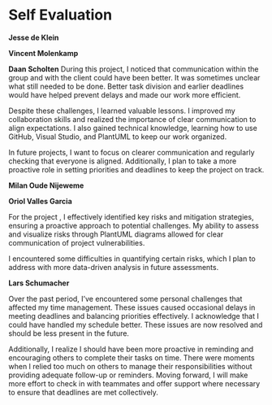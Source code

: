 # Self Evaluation

**Jesse de Klein**

**Vincent Molenkamp**

**Daan Scholten**
During this project, I noticed that communication within the group and with the client could have been better. It was sometimes unclear what still needed to be done. Better task division and earlier deadlines would have helped prevent delays and made our work more efficient.

Despite these challenges, I learned valuable lessons. I improved my collaboration skills and realized the importance of clear communication to align expectations. I also gained technical knowledge, learning how to use GitHub, Visual Studio, and PlantUML to keep our work organized.

In future projects, I want to focus on clearer communication and regularly checking that everyone is aligned. Additionally, I plan to take a more proactive role in setting priorities and deadlines to keep the project on track.

**Milan Oude Nijeweme**

**Oriol Valles Garcia**

For the project , I effectively identified key risks and mitigation strategies, ensuring a proactive approach to potential challenges. My ability to assess and visualize risks through PlantUML diagrams allowed for clear communication of project vulnerabilities. 

I encountered some difficulties in quantifying certain risks, which I plan to address with more data-driven analysis in future assessments.

**Lars Schumacher**

Over the past period, I’ve encountered some personal challenges that affected my time management. These issues caused occasional delays in meeting deadlines and balancing priorities effectively. I acknowledge that I could have handled my schedule better. These issues are now resolved and should be less present in the future.

Additionally, I realize I should have been more proactive in reminding and encouraging others to complete their tasks on time. There were moments when I relied too much on others to manage their responsibilities without providing adequate follow-up or reminders. Moving forward, I will make more effort to check in with teammates and offer support where necessary to ensure that deadlines are met collectively.
